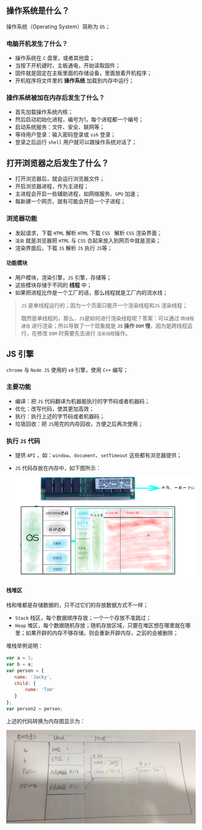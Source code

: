 ## 操作系统是什么？

操作系统（Operating System）简称为 `OS`；

### 电脑开机发生了什么？

* 操作系统在 `C` 盘里，或者其他盘；
* 当按下开机键时，主板通电，开始读取固件；
* 固件就是固定在主板里面的存储设备，里面放着开机程序；
* 开机程序将文件里的 **操作系统** 加载到内存中运行；

### 操作系统被加在内存后发生了什么？

* 首先加载操作系统内核；
* 然后启动初始化进程，编号为1，每个进程都一个编号；
* 启动系统服务：文件、安全、联网等；
* 等待用户登录：输入密码登录或 `ssh` 登录；
* 登录之后运行 `shell` 用户就可以跟操作系统对话了；

## 打开浏览器之后发生了什么？

* 打开浏览器后，就会运行浏览器文件；
* 开启浏览器进程，作为主进程；
* 主进程会开启一些辅助进程，如网络服务、`GPU` 加速；
* 每新建一个网页，就有可能会开启一个子进程；

 ### 浏览器功能

* 发起请求，下载 `HTML` 解析 `HTML` 下载 `CSS ` 解析 `CSS` 渲染界面；
* `渲染` 就是浏览器把 `HTML` 与 `CSS` 合起来放入到网页中就是渲染；
* 渲染界面后，下载 `JS` 解析 `JS` 执行 `JS`等；

#### 功能模块

* 用户模块，渲染引擎，`JS` 引擎，存储等；
* 这些模块存储于不同的 **线程** 中；
* 如果把进程比作是一个工厂的话，那么线程就是工厂内的流水线；

> `JS` 是单线程运行的；因为一个页面只能开一个渲染线程和`JS` 渲染线程；
>
> 既然是单线程的，那么，`JS`是如何进行渲染线程呢？答案：可以通过 `跨线程通信` 进行渲染；所以导致了一个现象就是 **`JS` 操作 `DOM` 慢**，因为是跨线程运行，在修改 `DOM` 时需要先去进行 `渲染线程`操作。

## JS 引擎

`chrome` 与 `Node JS`  使用的 `v8` 引擎，使用 `C++` 编写；

### 主要功能

* 编译：把 `JS` 代码翻译为机器能执行的字节码或者机器码；
* 优化：改写代码，使其更加高效；
* 执行：执行上述的字节码或者机器码；
* 垃圾回收：把 `JS`用完的内存回收，方便之后再次使用；

### 执行 `JS` 代码

* 提供 `API` ，如：`window`、`document`、`setTimeout` 这些都有浏览器提供；

* `JS` 代码存放在内存中，如下图所示：

  ![item17](../images/17.png) 

#### 栈堆区

栈和堆都是存储数据的，只不过它们的存放数据方式不一样；

* `Stack` 栈区，每个数据顺序存放；一个一个存放不准跳过；
* `Heap` 堆区，每个数据随机存放；随机存放区域，只要在堆区想在哪里就在哪里；如果开辟的内存不够存储，则会重新开辟内存，之前的会被删除；   

堆栈举例说明：

```js
var a = 1;
var b = a;
var person = {
   name: 'Jacky',
   child: {
       name: 'Tom'
   }
};
var person2 = person;
```

上述的代码转换为内存图显示为：

![18](../images/18.png)

